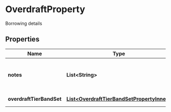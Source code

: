 

# OverdraftProperty

Borrowing details

## Properties

| Name | Type | Description | Notes |
|------------ | ------------- | ------------- | -------------|
|**notes** | **List&lt;String&gt;** | Associated Notes about the overdraft rates |  [optional] |
|**overdraftTierBandSet** | [**List&lt;OverdraftTierBandSetPropertyInner&gt;**](OverdraftTierBandSetPropertyInner.md) | Tier band set details |  |



